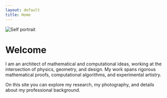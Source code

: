 ```yaml
---
layout: default
title: Home
---
```


<img src="{{ '/assets/images/self.jpg' | relative_url }}" alt="Self portrait" class="portrait">

# Welcome

I am an architect of mathematical and computational ideas, working at the intersection of physics, geometry, and design. My work spans rigorous mathematical proofs, computational algorithms, and experimental artistry.

On this site you can explore my research, my photography, and details about my professional background.
